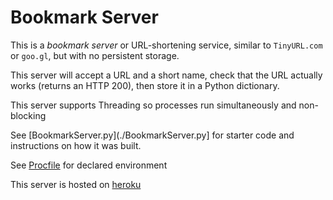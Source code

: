 # Bookmark Server

This is a *bookmark server* or URL-shortening service,
similar to `TinyURL.com` or `goo.gl`, but with no persistent storage.

This server will accept a URL and a short name, check that the URL actually
works (returns an HTTP 200), then store it in a Python dictionary.

This server supports Threading so processes run simultaneously and non-blocking

See [BookmarkServer.py](./BookmarkServer.py] for starter code and instructions on how it was built.

See [Procfile](./Procfile) for declared environment

This server is hosted on [heroku](https://www.heroku.com/home)